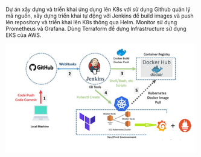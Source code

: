 
Dự án xây dựng và triển khai ứng dụng lên K8s với sử dụng Github quản lý mã nguồn, xây dựng triển khai tự động với Jenkins để build images và push lên repository và triển khai lên K8s thông qua Helm. Monitor sử dụng Prometheus và Grafana. Dùng Terraform  để dựng Infrastructure sử dụng EKS của AWS. 

![Alt text](diagram-1.png)



